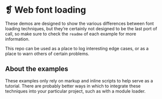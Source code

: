 # ❡ Web font loading

These demos are designed to show the various differences between font loading techniques, but they’re certainly not designed to be the last port of call, so make sure to check the `readme` of each example for more information.

This repo can be used as a place to log interesting edge cases, or as a place to warn others of certain problems.


## About the examples

These examples only rely on markup and inline scripts to help serve as a tutorial. There are probably better ways in which to integrate these techniques into your particular project, such as with a module loader.
